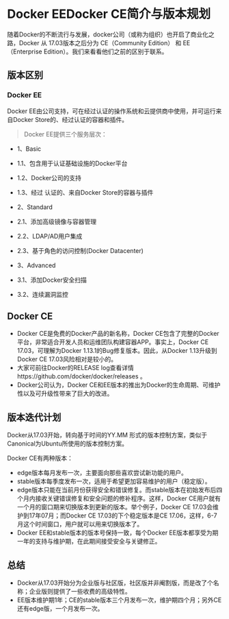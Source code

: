 # Docker EEDocker CE简介与版本规划

随着Docker的不断流行与发展，docker公司（或称为组织）也开启了商业化之路，Docker 从 17.03版本之后分为 CE（Community Edition） 和 EE（Enterprise Edition）。我们来看看他们之前的区别于联系。


## 版本区别


### Docker EE

Docker EE由公司支持，可在经过认证的操作系统和云提供商中使用，并可运行来自Docker Store的、经过认证的容器和插件。

> Docker EE提供三个服务层次：


* 1、Basic	
* 1.1、包含用于认证基础设施的Docker平台
* 1.2、Docker公司的支持
* 1.3、经过 认证的、来自Docker Store的容器与插件


* 2、Standard	
* 2.1、添加高级镜像与容器管理
* 2.2、LDAP/AD用户集成
* 2.3、基于角色的访问控制(Docker Datacenter)

* 3、Advanced
* 3.1、添加Docker安全扫描
* 3.2、连续漏洞监控


## Docker CE

* Docker CE是免费的Docker产品的新名称，Docker CE包含了完整的Docker平台，非常适合开发人员和运维团队构建容器APP。事实上，Docker CE 17.03，可理解为Docker 1.13.1的Bug修复版本。因此，从Docker 1.13升级到Docker CE 17.03风险相对是较小的。
* 大家可前往Docker的RELEASE log查看详情https://github.com/docker/docker/releases 。
* Docker公司认为，Docker CE和EE版本的推出为Docker的生命周期、可维护性以及可升级性带来了巨大的改进。

 

## 版本迭代计划

Docker从17.03开始，转向基于时间的YY.MM 形式的版本控制方案，类似于Canonical为Ubuntu所使用的版本控制方案。

Docker CE有两种版本：
* edge版本每月发布一次，主要面向那些喜欢尝试新功能的用户。
* stable版本每季度发布一次，适用于希望更加容易维护的用户（稳定版）。
* edge版本只能在当前月份获得安全和错误修复。而stable版本在初始发布后四个月内接收关键错误修复和安全问题的修补程序。这样，Docker CE用户就有一个月的窗口期来切换版本到更新的版本。举个例子，Docker CE 17.03会维护到17年07月；而Docker CE 17.03的下个稳定版本是CE 17.06，这样，6-7月这个时间窗口，用户就可以用来切换版本了。
* Docker EE和stable版本的版本号保持一致，每个Docker EE版本都享受为期一年的支持与维护期，在此期间接受安全与关键修正。

## 总结
* Docker从17.03开始分为企业版与社区版，社区版并非阉割版，而是改了个名称；企业版则提供了一些收费的高级特性。
* EE版本维护期1年；CE的stable版本三个月发布一次，维护期四个月；另外CE还有edge版，一个月发布一次。



